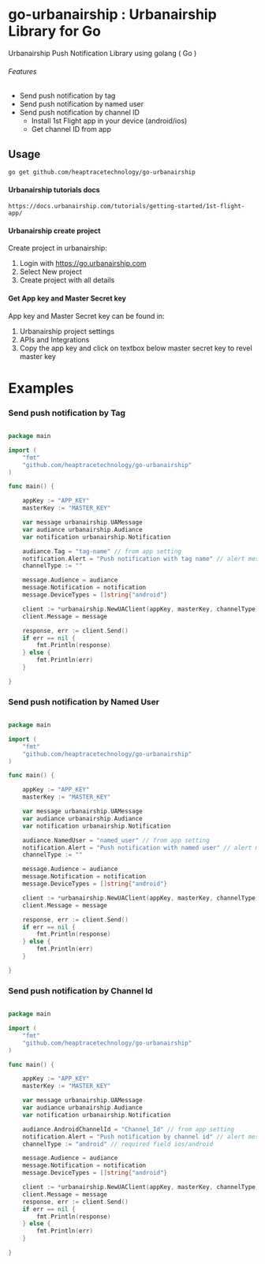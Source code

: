 # go-urbanairship : Urbanairship Library for Go

Urbanairship Push Notification Library using golang ( Go )

###### Features

* Send push notification by tag
* Send push notification by named user
* Send push notification by channel ID
    - Install 1st Flight app in your device (android/ios)
	- Get channel ID from app 

## Usage

```
go get github.com/heaptracetechnology/go-urbanairship
```

#### Urbanairship tutorials docs
```
https://docs.urbanairship.com/tutorials/getting-started/1st-flight-app/
```

#### Urbanairship create project

Create project in urbanairship:

1. Login with https://go.urbanairship.com
2. Select New project
3. Create project with all details


#### Get App key and Master Secret key

App key and Master Secret key can be found in:

1. Urbanairship project settings
2. APIs and Integrations
3. Copy the app key and click on textbox below master secret key to revel master key

# Examples

### Send push notification by Tag

```go

package main

import (
	"fmt"
	"github.com/heaptracetechnology/go-urbanairship"
)

func main() {

	appKey := "APP_KEY"
	masterKey := "MASTER_KEY"

	var message urbanairship.UAMessage
	var audiance urbanairship.Audiance
	var notification urbanairship.Notification

	audiance.Tag = "tag-name" // from app setting
	notification.Alert = "Push notification with tag name" // alert message
	channelType := ""

	message.Audience = audiance
	message.Notification = notification
	message.DeviceTypes = []string{"android"}

	client := *urbanairship.NewUAClient(appKey, masterKey, channelType)
	client.Message = message

	response, err := client.Send()
	if err == nil {
		fmt.Println(response)
	} else {
		fmt.Println(err)
	}

}


```


### Send push notification by Named User

```go

package main

import (
	"fmt"
	"github.com/heaptracetechnology/go-urbanairship"
)

func main() {

	appKey := "APP_KEY"
	masterKey := "MASTER_KEY"

	var message urbanairship.UAMessage
	var audiance urbanairship.Audiance
	var notification urbanairship.Notification

	audiance.NamedUser = "named_user" // from app setting
	notification.Alert = "Push notification with named user" // alert message
	channelType := ""

	message.Audience = audiance
	message.Notification = notification
	message.DeviceTypes = []string{"android"}

	client := *urbanairship.NewUAClient(appKey, masterKey, channelType)
	client.Message = message

	response, err := client.Send()
	if err == nil {
		fmt.Println(response)
	} else {
		fmt.Println(err)
	}

}


```

### Send push notification by Channel Id

```go

package main

import (
	"fmt"
	"github.com/heaptracetechnology/go-urbanairship"
)

func main() {

	appKey := "APP_KEY"
	masterKey := "MASTER_KEY"

	var message urbanairship.UAMessage
	var audiance urbanairship.Audiance
	var notification urbanairship.Notification

	audiance.AndroidChannelId = "Channel_Id" // from app setting
	notification.Alert = "Push notification by channel id" // alert message
	channelType := "android" // required field ios/android 

	message.Audience = audiance
	message.Notification = notification
	message.DeviceTypes = []string{"android"}

	client := *urbanairship.NewUAClient(appKey, masterKey, channelType)
	client.Message = message
	response, err := client.Send()
	if err == nil {
		fmt.Println(response)
	} else {
		fmt.Println(err)
	}

}

```